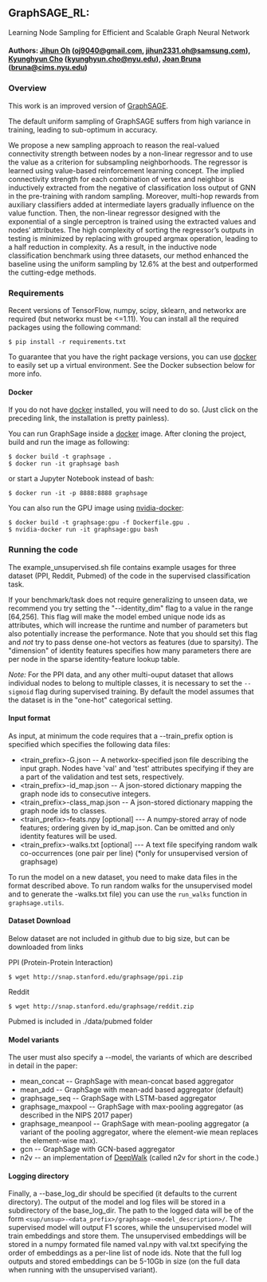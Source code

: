 ## GraphSAGE_RL: 

Learning Node Sampling for Efficient and Scalable Graph Neural Network

#### Authors: [Jihun Oh](http://jihunoh.weebly.com) (oj9040@gmail.com, jihun2331.oh@samsung.com), [Kyunghyun Cho](http://www.kyunghyuncho.me) (kyunghyun.cho@nyu.edu), [Joan Bruna](https://cims.nyu.edu/~bruna/) (bruna@cims.nyu.edu)


### Overview

This work is an improved version of [GraphSAGE](https://github.com/williamleif/GraphSAGE).

The default uniform sampling of GraphSAGE suffers from high variance in training, leading to sub-optimum in accuracy.

We propose a new sampling approach to reason the real-valued connectivity strength between nodes by a non-linear regressor and to use the value as a criterion for subsampling neighborhoods. The regressor is learned using value-based reinforcement learning concept. The implied connectivity strength for each combination of vertex and neighbor is inductively extracted from the negative of classification loss output of GNN in the pre-training with random sampling. Moreover, multi-hop rewards from auxiliary classifiers added at intermediate layers gradually influence on the value function. Then, the non-linear regressor designed with the exponential of a single perceptron is trained using the extracted values and nodes’ attributes. The high complexity of sorting the regressor’s outputs in testing is minimized by replacing with grouped argmax operation, leading to a half reduction in complexity. As a result, in the inductive node classification benchmark using three datasets, our method enhanced the baseline using the uniform sampling by 12.6% at the best and outperformed the cutting-edge methods.


### Requirements

Recent versions of TensorFlow, numpy, scipy, sklearn, and networkx are required (but networkx must be <=1.11). You can install all the required packages using the following command:

	$ pip install -r requirements.txt

To guarantee that you have the right package versions, you can use [docker](https://docs.docker.com/) to easily set up a virtual environment. See the Docker subsection below for more info.

#### Docker

If you do not have [docker](https://docs.docker.com/) installed, you will need to do so. (Just click on the preceding link, the installation is pretty painless).  

You can run GraphSage inside a [docker](https://docs.docker.com/) image. After cloning the project, build and run the image as following:

	$ docker build -t graphsage .
	$ docker run -it graphsage bash

or start a Jupyter Notebook instead of bash:

	$ docker run -it -p 8888:8888 graphsage

You can also run the GPU image using [nvidia-docker](https://github.com/NVIDIA/nvidia-docker):

	$ docker build -t graphsage:gpu -f Dockerfile.gpu .
	$ nvidia-docker run -it graphsage:gpu bash	

### Running the code

The example_unsupervised.sh file contains example usages for three dataset (PPI, Reddit, Pubmed) of the code in the supervised classification task.

If your benchmark/task does not require generalizing to unseen data, we recommend you try setting the "--identity_dim" flag to a value in the range [64,256].
This flag will make the model embed unique node ids as attributes, which will increase the runtime and number of parameters but also potentially increase the performance.
Note that you should set this flag and *not* try to pass dense one-hot vectors as features (due to sparsity).
The "dimension" of identity features specifies how many parameters there are per node in the sparse identity-feature lookup table.

*Note:* For the PPI data, and any other multi-ouput dataset that allows individual nodes to belong to multiple classes, it is necessary to set the `--sigmoid` flag during supervised training. By default the model assumes that the dataset is in the "one-hot" categorical setting.


#### Input format
As input, at minimum the code requires that a --train_prefix option is specified which specifies the following data files:

* <train_prefix>-G.json -- A networkx-specified json file describing the input graph. Nodes have 'val' and 'test' attributes specifying if they are a part of the validation and test sets, respectively.
* <train_prefix>-id_map.json -- A json-stored dictionary mapping the graph node ids to consecutive integers.
* <train_prefix>-class_map.json -- A json-stored dictionary mapping the graph node ids to classes.
* <train_prefix>-feats.npy [optional] --- A numpy-stored array of node features; ordering given by id_map.json. Can be omitted and only identity features will be used.
* <train_prefix>-walks.txt [optional] --- A text file specifying random walk co-occurrences (one pair per line) (*only for unsupervised version of graphsage)

To run the model on a new dataset, you need to make data files in the format described above.
To run random walks for the unsupervised model and to generate the <prefix>-walks.txt file)
you can use the `run_walks` function in `graphsage.utils`.


#### Dataset Download
Below dataset are not included in github due to big size, but can be downloaded from links

PPI (Protein-Protein Interaction)

    $ wget http://snap.stanford.edu/graphsage/ppi.zip

Reddit

    $ wget http://snap.stanford.edu/graphsage/reddit.zip


Pubmed is included in ./data/pubmed folder


#### Model variants
The user must also specify a --model, the variants of which are described in detail in the paper:
* mean_concat -- GraphSage with mean-concat based aggregator
* mean_add -- GraphSage with mean-add based aggregator (default)
* graphsage_seq -- GraphSage with LSTM-based aggregator
* graphsage_maxpool -- GraphSage with max-pooling aggregator (as described in the NIPS 2017 paper)
* graphsage_meanpool -- GraphSage with mean-pooling aggregator (a variant of the pooling aggregator, where the element-wie mean replaces the element-wise max).
* gcn -- GraphSage with GCN-based aggregator
* n2v -- an implementation of [DeepWalk](https://arxiv.org/abs/1403.6652) (called n2v for short in the code.)

#### Logging directory
Finally, a --base_log_dir should be specified (it defaults to the current directory).
The output of the model and log files will be stored in a subdirectory of the base_log_dir.
The path to the logged data will be of the form `<sup/unsup>-<data_prefix>/graphsage-<model_description>/`.
The supervised model will output F1 scores, while the unsupervised model will train embeddings and store them.
The unsupervised embeddings will be stored in a numpy formated file named val.npy with val.txt specifying the order of embeddings as a per-line list of node ids.
Note that the full log outputs and stored embeddings can be 5-10Gb in size (on the full data when running with the unsupervised variant).


